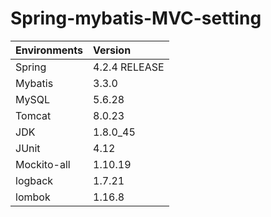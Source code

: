 # Spring-mybatis-MVC-setting


|Environments|Version|
|:-----|:-------|
|Spring|4.2.4 RELEASE|
|Mybatis|3.3.0|
|MySQL|5.6.28|
|Tomcat|8.0.23|
|JDK|1.8.0_45|
|JUnit|4.12|
|Mockito-all|1.10.19|
|logback|1.7.21|
|lombok|1.16.8|